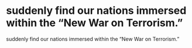 # suddenly find our nations immersed within the “New War on Terrorism.”

suddenly find our nations immersed within the “New War on Terrorism.”